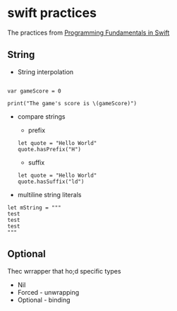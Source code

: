 # swift practices
The practices from [Programming Fundamentals in Swift](https://www.coursera.org/learn/programming-fundamentals-swift)

## String
* String interpolation
```

var gameScore = 0

print("The game's score is \(gameScore)")

```

* compare strings 
  * prefix
  ```
  let quote = "Hello World"
  quote.hasPrefix("H")
  ```

  * suffix
  ```
  let quote = "Hello World"
  quote.hasSuffix("ld")
  ```

* multiline string literals
```
let mString = """
test
test
test
"""
```

## Optional

Thec wrrapper that ho;d specific types
* Nil
* Forced - unwrapping
* Optional - binding